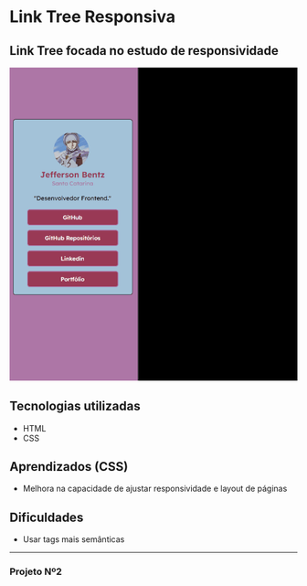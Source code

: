 # Link Tree Responsiva

## Link Tree focada no estudo de responsividade

[<img src="./gif-pro-readme.gif">](https://benssssss.github.io/linktree-midias/)

## Tecnologias utilizadas
- HTML
- CSS

## Aprendizados (CSS)
- Melhora na capacidade de ajustar responsividade e layout de páginas

## Dificuldades
- Usar tags mais semânticas 

---
### Projeto Nº2
